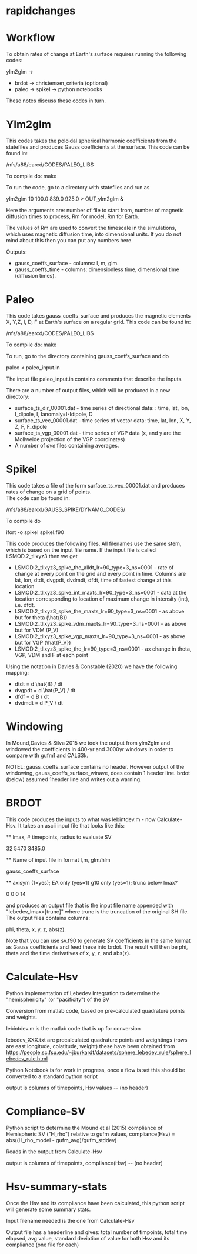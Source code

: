 # rapidchanges

# Workflow
To obtain rates of change at Earth's surface requires running the following codes: 

ylm2glm ->
* brdot -> christensen_criteria (optional)
* paleo -> spikeI -> python notebooks

These notes discuss these codes in turn. 

# Ylm2glm

This codes takes the poloidal spherical harmonic coefficients from the statefiles and produces Gauss coefficients at the surface. 
This code can be found in: 

/nfs/a88/earcd/CODES/PALEO_LIBS

To compile do: make

To run the code, go to a directory with statefiles and run as

ylm2glm 10 100.0 839.0 925.0 > OUT_ylm2glm &

Here the arguments are: number of file to start from, number of magnetic diffusion times to process, Rm for model, Rm for Earth. 

The values of Rm are used to convert the timescale in the simulations, which uses magnetic diffusion time, into dimensional 
units. If you do not mind about this then you can put any numbers here. 

Outputs: 
* gauss_coeffs_surface - columns: l, m, glm. 
* gauss_coeffs_time - columns: dimensionless time, dimensional time (diffusion times). 

# Paleo

This code takes gauss_coeffs_surface and produces the magnetic elements X, Y,Z, I, D, F at Earth's surface on a regular grid. 
This code can be found in: 

/nfs/a88/earcd/CODES/PALEO_LIBS

To compile do: make

To run, go to the directory containing gauss_coeffs_surface and do

paleo < paleo_input.in

The input file paleo_input.in contains comments that describe the inputs. 

There are a number of output files, which will be produced in a new directory:
* surface_ts_dir_00001.dat - time series of directional data: : time, lat, lon, I_dipole, I, Ianomaly=I-Idipole, D
* surface_ts_vec_00001.dat - time series of vector data: time, lat, lon, X, Y, Z, F, F_dipole
* surface_ts_vgp_00001.dat - time series of VGP data (x, and y are the Mollweide projection of the VGP coordinates)
* A number of _ave_ files containing averages. 

# SpikeI

This code takes a file of the form surface_ts_vec_00001.dat and produces rates of change on a grid of points.  
The code can be found in:

/nfs/a88/earcd/GAUSS_SPIKE/DYNAMO_CODES/

To compile do

ifort -o spikeI spikeI.f90

This code produces the following files. All filenames use the same stem, which is based on the input file name. 
If the input file is called LSMOD.2_tllxyz3 then we get
* LSMOD.2_tllxyz3_spike_the_alldt_lr=90_type=3_ns=0001 - rate of change at every point on the grid and every point in time. Columns are lat, lon, dtdt, dvgpdt, dvdmdt, dfdt, time of fastest change at this location
* LSMOD.2_tllxyz3_spike_int_maxts_lr=90_type=3_ns=0001 - data at the location corresponding to location of maximum change in intensity (int), i.e. dfdt. 
* LSMOD.2_tllxyz3_spike_the_maxts_lr=90_type=3_ns=0001 - as above but for theta (\hat{B})
* LSMOD.2_tllxyz3_spike_vdm_maxts_lr=90_type=3_ns=0001 - as above but for VDM (P_V)
* LSMOD.2_tllxyz3_spike_vgp_maxts_lr=90_type=3_ns=0001 - as above but for VGP (\hat{P_V})
* LSMOD.2_tllxyz3_spike_the_lr=90_type=3_ns=0001 - ax change in theta, VGP, VDM and F at each point

Using the notation in Davies & Constable (2020) we have the following mapping: 
* dtdt = d \hat{B} / dt
* dvgpdt = d \hat{P_V} / dt
* dfdf = d B / dt
* dvdmdt = d P_V / dt

# Windowing

In Mound,Davies & Silva 2015 we took the output from ylm2glm and windowed the coefficients in 400-yr and 3000yr windows in order to compare with gufm1 and CALS3k. 

NOTEL: gauss_coeffs_surface contains no header. However output of the windowing, gauss_coeffs_surface_winave, does contain 1 header line. brdot (below) assumed 1header line and writes out a warning. 

# BRDOT

This code produces the inputs to what was lebintdev.m - now Calculate-Hsv. It takes an ascii input file that looks like this: 

** lmax, # timepoints, radius to evaluate SV

32 5470 3485.0

** Name of input file in format l,m, glm/hlm

gauss_coeffs_surface

** axisym (1=yes); EA only (yes=1) g10 only (yes=1); trunc below lmax?

0 0 0 14

and produces an output file that is the input file name appended with "lebedev_lmax=[trunc]" where trunc is the truncation of the original SH file. The output files contains columns: 

phi, theta, x, y, z, abs(z). 

Note that you can use sv.f90 to generate SV coefficients in the same format as Gauss coefficients and feed these into brdot. The result will then be phi, theta and the time derivatives of x, y, z, and abs(z). 

# Calculate-Hsv
Python implementation of Lebedev Integration to determine the "hemisphericity" (or "pacificity") of the SV

Conversion from matlab code, based on pre-calculated quadrature points and weights.

lebintdev.m is the matlab code that is up for conversion

lebedev_XXX.txt are precalculated quadrature points and weightings (rows are east longitude, colatitude, weight)
these have been obtained from https://people.sc.fsu.edu/~jburkardt/datasets/sphere_lebedev_rule/sphere_lebedev_rule.html

Python Notebook is for work in progress, once a flow is set this should be converted to a standard python script

output is columns of timepoints, Hsv values -- (no header)

# Compliance-SV
Python script to determine the Mound et al (2015) compliance of Hemispheric SV ("H_rho") relative to gufm values, compliance(Hsv) = abs((H_rho_model - gufm_avg)/gufm_stddev)

Reads in the output from Calculate-Hsv

output is columns of timepoints, compliance(Hsv) -- (no header)

# Hsv-summary-stats

Once the Hsv and its compliance have been calculated, this python script will generate some summary stats. 

Input filename needed is the one from Calculate-Hsv

Output file has a headerline and gives: total number of timpoints, total time elapsed, avg value, standard deviation of value
for both Hsv and its compliance (one file for each)
